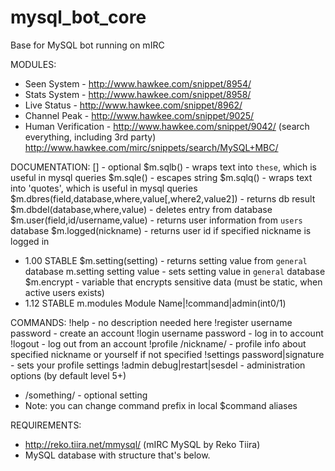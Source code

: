 # mysql_bot_core
Base for MySQL bot running on mIRC

MODULES:
- Seen System - http://www.hawkee.com/snippet/8954/
- Stats System - http://www.hawkee.com/snippet/8958/
- Live Status - http://www.hawkee.com/snippet/8962/
- Channel Peak - http://www.hawkee.com/snippet/9025/
- Human Verification - http://www.hawkee.com/snippet/9042/
(search everything, including 3rd party) http://www.hawkee.com/mirc/snippets/search/MySQL+MBC/

DOCUMENTATION:
[] - optional
$m.sqlb() - wraps text into `these`, which is useful in mysql queries
$m.sqle() - escapes string
$m.sqlq() - wraps text into 'quotes', which is useful in mysql queries
$m.dbres(field,database,where,value[,where2,value2]) - returns db result
$m.dbdel(database,where,value) - deletes entry from database
$m.user(field,id/username,value) - returns user information from `users` database
$m.logged(nickname) - returns user id if specified nickname is logged in
- 1.00 STABLE
$m.setting(setting) - returns setting value from `general` database
m.setting setting value - sets setting value in `general` database
$m.encrypt - variable that encrypts sensitive data (must be static, when active users exists)
- 1.12 STABLE
m.modules Module Name|!command|admin(int0/1)

COMMANDS:
!help - no description needed here
!register username password - create an account
!login username password - log in to account
!logout - log out from an account
!profile /nickname/ - profile info about specified nickname or yourself if not specified
!settings password|signature - sets your profile settings
!admin debug|restart|sesdel - administration options (by default level 5+)

* /something/ - optional setting
* Note: you can change command prefix in local $command aliases

REQUIREMENTS:
- http://reko.tiira.net/mmysql/ (mIRC MySQL by Reko Tiira)
- MySQL database with structure that's below.

